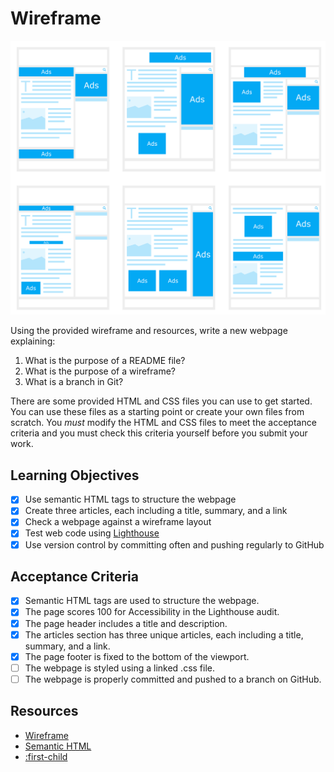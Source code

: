 # Wireframe

![Wireframe](./wireframe.png)

Using the provided wireframe and resources, write a new webpage explaining:

1. What is the purpose of a README file?
1. What is the purpose of a wireframe?
1. What is a branch in Git?

There are some provided HTML and CSS files you can use to get started. You can use these files as a starting point or create your own files from scratch. You _must_ modify the HTML and CSS files to meet the acceptance criteria and you must check this criteria yourself before you submit your work.

## Learning Objectives

<!--{{<objectives>}}>-->

- [x] Use semantic HTML tags to structure the webpage
- [x] Create three articles, each including a title, summary, and a link
- [x] Check a webpage against a wireframe layout
- [x] Test web code using [Lighthouse](https://programming.codeyourfuture.io/guides/testing/lighthouse)
- [x] Use version control by committing often and pushing regularly to GitHub
<!--{{</objectives>}}>-->

## Acceptance Criteria

- [x] Semantic HTML tags are used to structure the webpage.
- [x] The page scores 100 for Accessibility in the Lighthouse audit.
- [x] The page header includes a title and description.
- [x] The articles section has three unique articles, each including a title, summary, and a link.
- [x] The page footer is fixed to the bottom of the viewport.
- [ ] The webpage is styled using a linked .css file.
- [ ] The webpage is properly committed and pushed to a branch on GitHub.

## Resources

- [Wireframe](https://www.productplan.com/glossary/wireframe/)
- [Semantic HTML](https://www.w3schools.com/html/html5_semantic_elements.asp)
- [:first-child](https://developer.mozilla.org/en-US/docs/Web/CSS/:first-child)
